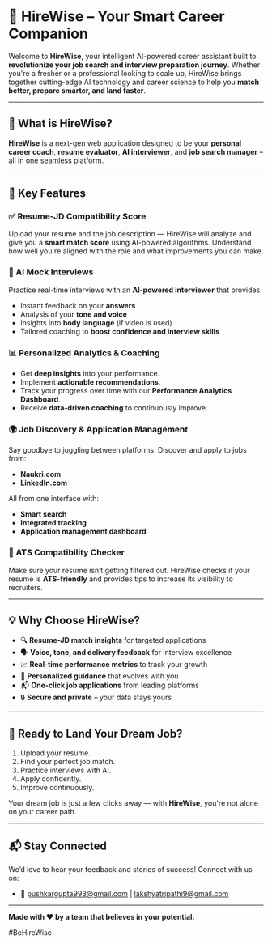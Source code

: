 # 🚀 HireWise – Your Smart Career Companion

Welcome to **HireWise**, your intelligent AI-powered career assistant built to **revolutionize your job search and interview preparation journey**. Whether you're a fresher or a professional looking to scale up, HireWise brings together cutting-edge AI technology and career science to help you **match better, prepare smarter, and land faster**.

---

## 🌟 What is HireWise?

**HireWise** is a next-gen web application designed to be your **personal career coach**, **resume evaluator**, **AI interviewer**, and **job search manager** – all in one seamless platform.

---

## 🎯 Key Features

### ✅ Resume-JD Compatibility Score
Upload your resume and the job description — HireWise will analyze and give you a **smart match score** using AI-powered algorithms. Understand how well you're aligned with the role and what improvements you can make.

### 🧠 AI Mock Interviews
Practice real-time interviews with an **AI-powered interviewer** that provides:
- Instant feedback on your **answers**
- Analysis of your **tone and voice**
- Insights into **body language** (if video is used)
- Tailored coaching to **boost confidence and interview skills**

### 📊 Personalized Analytics & Coaching
- Get **deep insights** into your performance.
- Implement **actionable recommendations**.
- Track your progress over time with our **Performance Analytics Dashboard**.
- Receive **data-driven coaching** to continuously improve.

### 🌍 Job Discovery & Application Management
Say goodbye to juggling between platforms. Discover and apply to jobs from:
- **Naukri.com**
- **LinkedIn.com**

All from one interface with:
- **Smart search**
- **Integrated tracking**
- **Application management dashboard**

### 📁 ATS Compatibility Checker
Make sure your resume isn’t getting filtered out. HireWise checks if your resume is **ATS-friendly** and provides tips to increase its visibility to recruiters.

---

## 💡 Why Choose HireWise?

- 🔍 **Resume-JD match insights** for targeted applications
- 🗣️ **Voice, tone, and delivery feedback** for interview excellence
- 📈 **Real-time performance metrics** to track your growth
- 🧭 **Personalized guidance** that evolves with you
- 📬 **One-click job applications** from leading platforms
- 🔒 **Secure and private** – your data stays yours

---

## 🚀 Ready to Land Your Dream Job?

1. Upload your resume.
2. Find your perfect job match.
3. Practice interviews with AI.
4. Apply confidently.
5. Improve continuously.

Your dream job is just a few clicks away — with **HireWise**, you're not alone on your career path.

---

## 📬 Stay Connected

We’d love to hear your feedback and stories of success! Connect with us on:

- 📧 pushkargupta993@gmail.com | lakshyatripathi9@gmail.com

---

**Made with ❤️ by a team that believes in your potential.**

#BeHireWise
